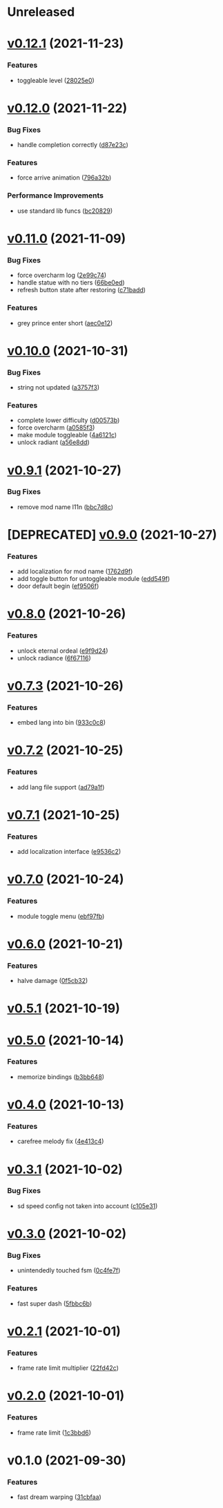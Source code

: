 # Unreleased

# [v0.12.1](https://github.com/Clazex/HollowKnight.GodSeekerPlus/compare/v0.12.0...v0.12.1) (2021-11-23)

### Features

* toggleable level ([28025e0](https://github.com/Clazex/HollowKnight.GodSeekerPlus/commit/28025e031b4b271d35ffc7c075923b7bea98f77b))

# [v0.12.0](https://github.com/Clazex/HollowKnight.GodSeekerPlus/compare/v0.11.0...v0.12.0) (2021-11-22)

### Bug Fixes

* handle completion correctly ([d87e23c](https://github.com/Clazex/HollowKnight.GodSeekerPlus/commit/d87e23c6f6ea2e4e20d2ccf611dfe57d3844c0d6))

### Features

* force arrive animation ([796a32b](https://github.com/Clazex/HollowKnight.GodSeekerPlus/commit/796a32b5efe5b3922f8f1aa966f5a54f71b6026b))

### Performance Improvements

* use standard lib funcs ([bc20829](https://github.com/Clazex/HollowKnight.GodSeekerPlus/commit/bc2082943e6eeaeb819959ab581bdb99acb60f6a))

# [v0.11.0](https://github.com/Clazex/HollowKnight.GodSeekerPlus/compare/v0.10.0...v0.11.0) (2021-11-09)

### Bug Fixes

* force overcharm log ([2e99c74](https://github.com/Clazex/HollowKnight.GodSeekerPlus/commit/2e99c74b1fe6ecb27fd8658a109b695d53289cbd))
* handle statue with no tiers ([66be0ed](https://github.com/Clazex/HollowKnight.GodSeekerPlus/commit/66be0edc123450e7e81c216601d26683c0ebd684))
* refresh button state after restoring ([c71badd](https://github.com/Clazex/HollowKnight.GodSeekerPlus/commit/c71baddbbaf2d99564ac142ce406a66853bcf6d9))

### Features

* grey prince enter short ([aec0e12](https://github.com/Clazex/HollowKnight.GodSeekerPlus/commit/aec0e12198129048a0806731f3564b2be09f5a6b))

# [v0.10.0](https://github.com/Clazex/HollowKnight.GodSeekerPlus/compare/v0.9.1...v0.10.0) (2021-10-31)

### Bug Fixes

* string not updated ([a3757f3](https://github.com/Clazex/HollowKnight.GodSeekerPlus/commit/a3757f34703df334fa5060484bbf4ce863af1899))

### Features

* complete lower difficulty ([d00573b](https://github.com/Clazex/HollowKnight.GodSeekerPlus/commit/d00573bc1d0b78f864a1b1f1ef1cd0bc67fa99f7))
* force overcharm ([a0585f3](https://github.com/Clazex/HollowKnight.GodSeekerPlus/commit/a0585f3f4441210ad4aab71df0c47aaa02978dbf))
* make module toggleable ([4a6121c](https://github.com/Clazex/HollowKnight.GodSeekerPlus/commit/4a6121cded819aa963c7dd3829a0c9bd37f7b0ba))
* unlock radiant ([a56e8dd](https://github.com/Clazex/HollowKnight.GodSeekerPlus/commit/a56e8dd0e2423c77f5668c6ff85ba8d3a03198f5))

# [v0.9.1](https://github.com/Clazex/HollowKnight.GodSeekerPlus/compare/v0.9.0...v0.9.1) (2021-10-27)

### Bug Fixes

* remove mod name l11n ([bbc7d8c](https://github.com/Clazex/HollowKnight.GodSeekerPlus/commit/bbc7d8c45df44b3dac078badb837d624e56fa984))

# [DEPRECATED] [v0.9.0](https://github.com/Clazex/HollowKnight.GodSeekerPlus/compare/v0.8.0...v0.9.0) (2021-10-27)

### Features

* add localization for mod name ([1762d9f](https://github.com/Clazex/HollowKnight.GodSeekerPlus/commit/1762d9fed54ad307138537d1c2d941792ac26508))
* add toggle button for untoggleable module ([edd549f](https://github.com/Clazex/HollowKnight.GodSeekerPlus/commit/edd549fe3607611c7eca979148730b97e39758bb))
* door default begin ([ef9506f](https://github.com/Clazex/HollowKnight.GodSeekerPlus/commit/ef9506facfd72fc72071b2cdb02115cfd95afc95))

# [v0.8.0](https://github.com/Clazex/HollowKnight.GodSeekerPlus/compare/v0.7.3...v0.8.0) (2021-10-26)

### Features

* unlock eternal ordeal ([e9f9d24](https://github.com/Clazex/HollowKnight.GodSeekerPlus/commit/e9f9d2480fb6e53b2a547d0ce72ec3ca2e59f833))
* unlock radiance ([6f67116](https://github.com/Clazex/HollowKnight.GodSeekerPlus/commit/6f67116e62fe9ebaa1733ecbec4f9c28ecb0c217))

# [v0.7.3](https://github.com/Clazex/HollowKnight.GodSeekerPlus/compare/v0.7.2...v0.7.3) (2021-10-26)

### Features

* embed lang into bin ([933c0c8](https://github.com/Clazex/HollowKnight.GodSeekerPlus/commit/933c0c80f46bd0e8bb0b6c673737f91e23157198))

# [v0.7.2](https://github.com/Clazex/HollowKnight.GodSeekerPlus/compare/v0.7.1...v0.7.2) (2021-10-25)

### Features

* add lang file support ([ad79a1f](https://github.com/Clazex/HollowKnight.GodSeekerPlus/commit/ad79a1f301222124ceb037c7d891ee3f181aefeb))

# [v0.7.1](https://github.com/Clazex/HollowKnight.GodSeekerPlus/compare/v0.7.0...v0.7.1) (2021-10-25)

### Features

* add localization interface ([e9536c2](https://github.com/Clazex/HollowKnight.GodSeekerPlus/commit/e9536c2117c0d424ad1fe40042519dc5163fe3b2))

# [v0.7.0](https://github.com/Clazex/HollowKnight.GodSeekerPlus/compare/v0.6.0...v0.7.0) (2021-10-24)

### Features

* module toggle menu ([ebf97fb](https://github.com/Clazex/HollowKnight.GodSeekerPlus/commit/ebf97fb8aa13cd83cb36d1873c88bd4395b4b300))

# [v0.6.0](https://github.com/Clazex/HollowKnight.GodSeekerPlus/compare/v0.5.1...v0.6.0) (2021-10-21)

### Features

* halve damage ([0f5cb32](https://github.com/Clazex/HollowKnight.GodSeekerPlus/commit/0f5cb32aa27d276d58cffa7f5cc53c1ce98c15fe))

# [v0.5.1](https://github.com/Clazex/HollowKnight.GodSeekerPlus/compare/v0.5.0...v0.5.1) (2021-10-19)

# [v0.5.0](https://github.com/Clazex/HollowKnight.GodSeekerPlus/compare/v0.4.0...v0.5.0) (2021-10-14)

### Features

* memorize bindings ([b3bb648](https://github.com/Clazex/HollowKnight.GodSeekerPlus/commit/b3bb6486d360e140d650ff27c86878133f88090a))

# [v0.4.0](https://github.com/Clazex/HollowKnight.GodSeekerPlus/compare/v0.3.1...v0.4.0) (2021-10-13)

### Features

* carefree melody fix ([4e413c4](https://github.com/Clazex/HollowKnight.GodSeekerPlus/commit/4e413c427ef72148ebbbd1c912d2f743eae520b7))

# [v0.3.1](https://github.com/Clazex/HollowKnight.GodSeekerPlus/compare/v0.3.0...v0.3.1) (2021-10-02)

### Bug Fixes

* sd speed config not taken into account ([c105e31](https://github.com/Clazex/HollowKnight.GodSeekerPlus/commit/c105e3147e03acedc3498e9d977d22561632ca91))

# [v0.3.0](https://github.com/Clazex/HollowKnight.GodSeekerPlus/compare/v0.2.1...v0.3.0) (2021-10-02)

### Bug Fixes

* unintendedly touched fsm ([0c4fe7f](https://github.com/Clazex/HollowKnight.GodSeekerPlus/commit/0c4fe7f7d8e06e017cf666c32c4a91b6757a2c08))

### Features

* fast super dash ([5fbbc6b](https://github.com/Clazex/HollowKnight.GodSeekerPlus/commit/5fbbc6bbc1229f4aaca4f8141b778929f472073b))

# [v0.2.1](https://github.com/Clazex/HollowKnight.GodSeekerPlus/compare/v0.2.0...v0.2.1) (2021-10-01)

### Features

* frame rate limit multiplier ([22fd42c](https://github.com/Clazex/HollowKnight.GodSeekerPlus/commit/22fd42c432a6e3d41fea4e9d3762422321c9981d))

# [v0.2.0](https://github.com/Clazex/HollowKnight.GodSeekerPlus/compare/v0.1.0...v0.2.0) (2021-10-01)

### Features

* frame rate limit ([1c3bbd6](https://github.com/Clazex/HollowKnight.GodSeekerPlus/commit/1c3bbd60d1c83908b344a25c21e6882c0d040d35))

# v0.1.0 (2021-09-30)

### Features

* fast dream warping ([31cbfaa](https://github.com/Clazex/HollowKnight.GodSeekerPlus/commit/31cbfaab0827c48e5d4b93347d6a87d549a9423e))
